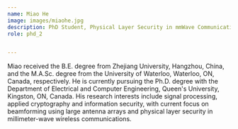 ```yaml
---
name: Miao He
image: images/miaohe.jpg
description: PhD Student, Physical Layer Security in mmWave Communication
role: phd_2


---
```


Miao received the B.E. degree from Zhejiang University, Hangzhou, China, and the M.A.Sc. degree from the University of Waterloo, Waterloo, ON, Canada, respectively. He is currently pursuing the Ph.D. degree with the Department of Electrical and Computer Engineering, Queen's University, Kingston, ON, Canada. His research interests include signal processing, applied cryptography and information security, with current focus on beamforming using large antenna arrays and physical layer security in millimeter-wave wireless communications.
